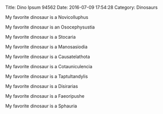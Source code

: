 Title: Dino Ipsum 94562
Date: 2016-07-09 17:54:28
Category: Dinosaurs

My favorite dinosaur is a Novicolluphus

My favorite dinosaur is an Osocephysustia

My favorite dinosaur is a Stocaria

My favorite dinosaur is a Manosasiodia

My favorite dinosaur is a Causatelathota

My favorite dinosaur is a Cotauniculencia

My favorite dinosaur is a Taptultandylis

My favorite dinosaur is a Disirarias

My favorite dinosaur is a Faeoripushe

My favorite dinosaur is a Sphauria
